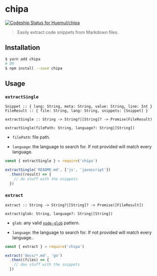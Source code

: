 # chipa 

[ ![Codeship Status for Huemul/chipa](https://app.codeship.com/projects/42175280-0da9-0135-2ece-46543e024006/status?branch=master)](https://app.codeship.com/projects/215683)

> Easily extract code snippets from Markdown files.

## Installation

```bash
$ yarn add chipa
# OR
$ npm install --save chipa
```

## Usage

### `extractSingle`

```
Snippet :: { lang: String, meta: String, value: String, line: Int }
FileResult :: { file: String, lang: String, snippets: [Snippet] }

extractSingle :: String -> String?|[String]? -> Promise(FileResult)

extractSingle(filePath: String, language?: String|[String])
```

- `filePath`: file path.

- `language`: the language to search for. If not provided will match every
language.

```js
const { extractSingle } = require('chipa')

extractSingle('README.md', ['js', 'javascript'])
  .then((result) => {
    // do stuff with the snippets
  })
```

### `extract`

```
extract :: String -> String?|[String]? -> Promise([FileResult])

extract(glob: String, language?: String|[String])
```

- `glob`: any valid [`node-glob`](https://github.com/isaacs/node-glob) pattern.

- `language`: the language to search for. If not provided will match every
language..

```js
const { extract } = require('chipa')

extract('docs/*.md', 'go')
  .then((files) => {
    // doo stuff with the snippets
  })
```
